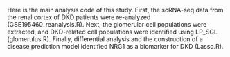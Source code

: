 Here is the main analysis code of this study. First, the scRNA-seq data from the renal cortex of DKD patients were re-analyzed (GSE195460_reanalysis.R). Next, the glomerular cell populations were extracted, and DKD-related cell populations were identified using LP_SGL (glomerulus.R). Finally, differential analysis and the construction of a disease prediction model identified NRG1 as a biomarker for DKD (Lasso.R).

